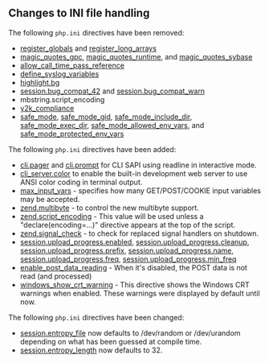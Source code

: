 Changes to INI file handling
----------------------------

The following `php.ini` directives have been removed:

-   <span class="simpara">
    <a href="/ini/core.html#ini.register-globals" class="link">register_globals</a>
    and
    <a href="/ini/core.html#ini.register-long-arrays" class="link">register_long_arrays</a>
    </span>
-   <span class="simpara">
    <a href="/info/setup.html#" class="link">magic_quotes_gpc</a>,
    <a href="/info/setup.html#" class="link">magic_quotes_runtime</a>,
    and
    <a href="/book/sybase.html#" class="link">magic_quotes_sybase</a>
    </span>
-   <span class="simpara">
    <a href="/ini/core.html#ini.allow-call-time-pass-reference" class="link">allow_call_time_pass_reference</a>
    </span>
-   <span class="simpara">
    <a href="/network/setup.html#" class="link">define_syslog_variables</a>
    </span>
-   <span class="simpara">
    <a href="/misc/setup.html#" class="link">highlight.bg</a> </span>
-   <span class="simpara">
    <a href="/session/setup.html#" class="link">session.bug_compat_42</a>
    and
    <a href="/session/setup.html#" class="link">session.bug_compat_warn</a>
    </span>
-   <span class="simpara"> mbstring.script\_encoding </span>
-   <span class="simpara">
    <a href="/ini/core.html#ini.y2k-compliance" class="link">y2k_compliance</a>
    </span>
-   <span class="simpara">
    <a href="/ini/sect/safe-mode.html#ini.safe-mode" class="link">safe_mode</a>,
    <a href="/ini/sect/safe-mode.html#ini.safe-mode-gid" class="link">safe_mode_gid</a>,
    <a href="/ini/sect/safe-mode.html#ini.safe-mode-include-dir" class="link">safe_mode_include_dir</a>,
    <a href="/ini/sect/safe-mode.html#ini.safe-mode-exec-dir" class="link">safe_mode_exec_dir</a>,
    <a href="/ini/sect/safe-mode.html#ini.safe-mode-allowed-env-vars" class="link">safe_mode_allowed_env_vars</a>,
    and
    <a href="/ini/sect/safe-mode.html#ini.safe-mode-protected-env-vars" class="link">safe_mode_protected_env_vars</a>
    </span>

The following `php.ini` directives have been added:

-   <span class="simpara">
    <a href="/readline/setup.html#" class="link">cli.pager</a> and
    <a href="/readline/setup.html#" class="link">cli.prompt</a> for CLI
    SAPI using readline in interactive mode. </span>
-   <span class="simpara">
    <a href="/features/commandline/ini.html#ini.cli-server.color" class="link">cli_server.color</a>
    to enable the built-in development web server to use ANSI color
    coding in terminal output. </span>
-   <span class="simpara">
    <a href="/info/setup.html#" class="link">max_input_vars</a> -
    specifies how many GET/POST/COOKIE input variables may be accepted.
    </span>
-   <span class="simpara">
    <a href="/ini/core.html#ini.zend.multibyte" class="link">zend.multibyte</a> -
    to control the new multibyte support. </span>
-   <span class="simpara">
    <a href="/ini/core.html#ini.zend.script-encoding" class="link">zend.script_encoding</a> -
    This value will be used unless a "declare(encoding=...)" directive
    appears at the top of the script. </span>
-   <span class="simpara">
    <a href="/ini/core.html#ini.zend.signal-check" class="link">zend.signal_check</a> -
    to check for replaced signal handlers on shutdown. </span>
-   <span class="simpara">
    <a href="/session/setup.html#" class="link">session.upload_progress.enabled</a>,
    <a href="/session/setup.html#" class="link">session.upload_progress.cleanup</a>,
    <a href="/session/setup.html#" class="link">session.upload_progress.prefix</a>,
    <a href="/session/setup.html#" class="link">session.upload_progress.name</a>,
    <a href="/session/setup.html#" class="link">session.upload_progress.freq</a>,
    <a href="/session/setup.html#" class="link">session.upload_progress.min_freq</a>
    </span>
-   <span class="simpara">
    <a href="/ini/core.html#ini.enable-post-data-reading" class="link">enable_post_data_reading</a> -
    When it's disabled, the POST data is not read (and processed)
    </span>
-   <span class="simpara">
    <a href="/ini/core.html#ini.windows-show-crt-warning" class="link">windows_show_crt_warning</a> -
    This directive shows the Windows CRT warnings when enabled. These
    warnings were displayed by default until now. </span>

The following `php.ini` directives have been changed:

-   <span class="simpara">
    <a href="/session/setup.html#" class="link">session.entropy_file</a>
    now defaults to /dev/random or /dev/urandom depending on what has
    been guessed at compile time. </span>
-   <span class="simpara">
    <a href="/session/setup.html#" class="link">session.entropy_length</a>
    now defaults to 32. </span>
